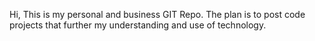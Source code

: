 Hi,
This is my personal and business GIT Repo.  The plan is to post code projects that further my understanding and use of technology.
